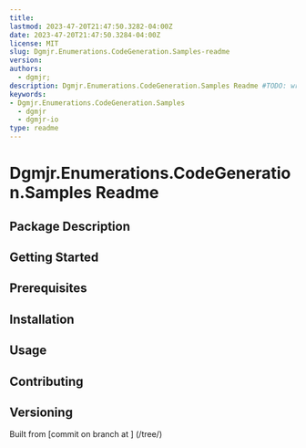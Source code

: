 ```yaml
---
title:
lastmod: 2023-47-20T21:47:50.3282-04:00Z
date: 2023-47-20T21:47:50.3284-04:00Z
license: MIT
slug: Dgmjr.Enumerations.CodeGeneration.Samples-readme
version:
authors:
  - dgmjr;
description: Dgmjr.Enumerations.CodeGeneration.Samples Readme #TODO: write description for Dgmjr.Enumerations.CodeGeneration.Samples Readme
keywords:
- Dgmjr.Enumerations.CodeGeneration.Samples
  - dgmjr
  - dgmjr-io
type: readme
---
```

# Dgmjr.Enumerations.CodeGeneration.Samples Readme
<!-- TODO: Write the contents of the Dgmjr.Enumerations.CodeGeneration.Samples Readme file -->
## Package Description
## Getting Started
## Prerequisites
## Installation
## Usage
## Contributing
## Versioning
Built from [commit  on branch  at ]
(/tree/)
